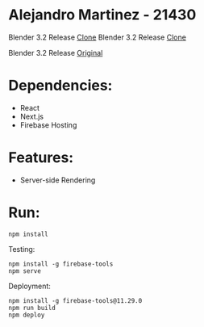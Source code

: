 #
# Alejandro Martinez - 21430
Blender 3.2 Release [Clone](https://blender-clone-ssr.web.app/)
Blender 3.2 Release [Clone](https://blender-clone-ssr.firebaseapp.com/)

Blender 3.2 Release [Original](https://www.blender.org/download/releases/3-2/)
#
# Dependencies:
- React
- Next.js
- Firebase Hosting
#
# Features:
- Server-side Rendering
#
# Run:
```
npm install 
```




Testing:
```
npm install -g firebase-tools
npm serve
```
Deployment:
```
npm install -g firebase-tools@11.29.0
npm run build
npm deploy
```
